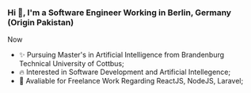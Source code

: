 ### Hi 👋, I'm a Software Engineer Working in Berlin, Germany (Origin Pakistan)


Now
 - ✨ Pursuing Master's in Artificial Intelligence from Brandenburg Technical University of Cottbus;
 - 🔥 Interested in Software Development and Artificial Intellegence;
 - 📆 Avaliable for Freelance Work Regarding ReactJS, NodeJS, Laravel; 



<!--
**5HATIM5/5HATIM5** is a ✨ _special_ ✨ repository because its `README.md` (this file) appears on your GitHub profile.

Bio
🏢 I'm currently working at 
⚙️ I use daily: .py, .js, .yml, .sh
🌍 I'm mostly active within the Python Community
🌱 Learning all about DevOps
💬 Ping me about Django, Python, Docker, RestAPIs, Keycloak
📫 Reach me: twitter.com/sudiptob2
📝 Checkout my Resume.

Here are some ideas to get you started:

- 🔭 I’m currently working on ...
- 🌱 I’m currently learning ...
- 👯 I’m looking to collaborate on ...
- 🤔 I’m looking for help with ...
- 💬 Ask me about ...
- 📫 How to reach me: ...
- 😄 Pronouns: ...
- ⚡ Fun fact: ...
-->
